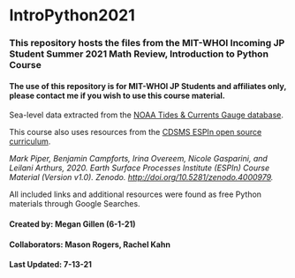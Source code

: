 # IntroPython2021
### This repository hosts the files from the MIT-WHOI Incoming JP Student Summer 2021 Math Review, Introduction to Python Course
#### The use of this repository is for MIT-WHOI JP Students and affiliates only, please contact me if you wish to use this course material.
Sea-level data extracted from the [NOAA Tides & Currents Gauge database](https://tidesandcurrents.noaa.gov/map/).

This course also uses resources from the [CDSMS ESPIn open source curriculum](https://github.com/csdms/espin).

*Mark Piper, Benjamin Campforts, Irina Overeem, Nicole Gasparini, and Leilani Arthurs, 2020. Earth Surface Processes Institute (ESPIn) Course Material (Version v1.0). Zenodo. http://doi.org/10.5281/zenodo.4000979.*

All included links and additional resources were found as free Python materials through Google Searches.

#### Created by: Megan Gillen (6-1-21)
#### Collaborators: Mason Rogers, Rachel Kahn
#### Last Updated: 7-13-21
